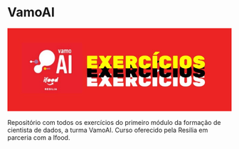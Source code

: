 # VamoAI  

<center>

![Capa](capa.jpeg)  

</center>

Repositório com todos os exercícios do primeiro módulo da formação de cientista de dados, a turma VamoAI. Curso oferecido pela Resilia em parceria com a Ifood.